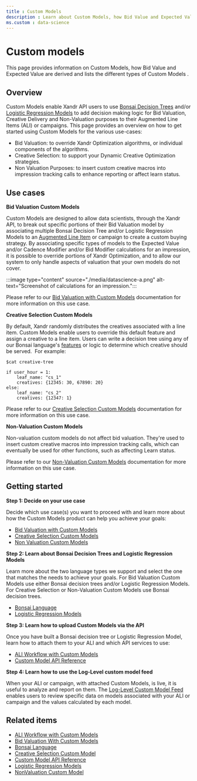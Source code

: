 ```yaml
---
title : Custom Models
description : Learn about Custom Models, how Bid Value and Expected Value are derived and lists the different types of Custom Models.
ms.custom : data-science
---
```



# Custom models

This page provides information on Custom Models, how Bid Value and
Expected Value are derived and lists the different types of Custom
Models .

## Overview

Custom Models enable Xandr API users to use [Bonsai Decision Trees](the-bonsai-language.md) and/or [Logistic Regression Models](logistic-regression-models.md) to add
decision making logic for Bid Valuation, Creative Delivery and
Non-Valuation purposes to their Augmented Line Items (ALI) or campaigns.
This page provides an overview on how to get started using Custom Models
for the various use-cases:  
  
- Bid Valuation: to override Xandr Optimization
  algorithms, or individual components of the algorithms. 
- Creative Selection: to support your Dynamic Creative Optimization
  strategies.
- Non Valuation Purposes: to insert custom creative macros into
  impression tracking calls to enhance reporting or affect learn status.

## Use cases

**Bid Valuation Custom Models**

Custom Models are designed to allow data scientists, through the
Xandr API, to break out specific portions of
their Bid Valuation model by associating multiple Bonsai Decision Tree
and/or Logistic Regression Models to an [Augmented Line Item](../digital-platform-api/line-item-service---ali.md
) or campaign to
create a custom buying strategy. By associating specific types of models
to the Expected Value and/or Cadence Modifier and/or Bid Modifier
calculations for an impression, it is possible to override portions of
Xandr Optimization, and to allow our system to
only handle aspects of valuation that your own models do not cover.

:::image type="content" source="./media/datascience-a.png" alt-text="Screenshot of calculations for an impression.":::

Please refer to our [Bid Valuation with Custom Models](bid-valuation-with-custom-models.md)
documentation for more information on this use case. 

**Creative Selection Custom Models**

By default, Xandr randomly distributes the
creatives associated with a line item. Custom Models enable users to
override this default feature and assign a creative to a line item.
Users can write a decision tree using any of our Bonsai language's [features](bonsai-language-features.md) or logic to determine which
creative should be served.  For example: 

``` pre
$cat creative-tree
 
if user_hour = 1:
    leaf_name: "cs_1"
    creatives: {12345: 30, 67890: 20}
else:
    leaf_name: "cs_2"
    creatives: {12347: 1}
```

Please refer to our [Creative Selection Custom Models](creative-selection-custom-model.md) documentation
for more information on this use case. 

**Non-Valuation Custom Models**

Non-valuation custom models do not affect bid valuation. They're used to
insert custom creative macros into impression tracking calls, which can
eventually be used for other functions, such as affecting Learn status. 

Please refer to our [Non-Valuation Custom Models](nonvaluation-custom-model.md) documentation for more information on this use case. 

## Getting started

**Step 1: Decide on your use case**

Decide which use case(s) you want to proceed with and learn more about
how the Custom Models product can help you achieve your goals: 

- [Bid Valuation with Custom Models](bid-valuation-with-custom-models.md)
- [Creative Selection Custom Models](creative-selection-custom-model.md)
- [Non Valuation Custom Models](nonvaluation-custom-model.md)

**Step 2: Learn about Bonsai Decision Trees and Logistic Regression
Models**

Learn more about the two language types we support and select the one
that matches the needs to achieve your goals. For Bid Valuation Custom
Models use either Bonsai decision trees and/or Logistic Regression
Models. For Creative Selection or Non-Valuation Custom Models use Bonsai
decision trees. 

- [Bonsai Language](the-bonsai-language.md)
- [Logistic Regression Models](logistic-regression-models.md)

**Step 3: Learn how to upload Custom Models via the API**

Once you have built a Bonsai decision tree or Logistic Regression Model,
learn how to attach them to your ALI and which API services to use: 

- [ALI Workflow with Custom Models](ali-workflow-with-custom-models.md)
- [Custom Model API Reference](custom-model-api-reference.md)

**Step 4: Learn how to use the Log-Level custom model feed**

When your ALI or campaign, with attached Custom Models, is live, it is
useful to analyze and report on them. The [Log-Level Custom Model Feed](log-level-custom-model-feed.md) enables users to review specific data on models associated with your ALI or campaign and the values calculated by each model. 

## Related items

- [ALI Workflow with Custom Models](ali-workflow-with-custom-models.md)
- [Bid Valuation With Custom Models](bid-valuation-with-custom-models.md)
- [Bonsai Language](the-bonsai-language.md)
- [Creative Selection Custom Model](creative-selection-custom-model.md)
- [Custom Model API Reference](custom-model-api-reference.md)
- [Logistic Regression Models](logistic-regression-models.md)
- [NonValuation Custom Model](nonvaluation-custom-model.md)
